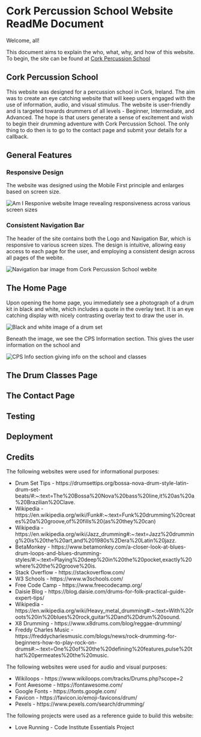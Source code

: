 # Cork Percussion School Website ReadMe Document

Welcome, all!  

This document aims to explain the who, what, why, and how of this website.
To begin, the site can be found at [Cork Percussion School](https://mickyreegs.github.io/CPS)

## Cork Percussion School

This website was designed for a percussion school in Cork, Ireland.  The aim was to create an eye catching website that will keep users engaged with the use of information, audio, and visual stimulus.  The website is user-friendly and is targeted towards drummers of all levels - Beginner, Intermediate, and Advanced.  The hope is that users generate a sense of excitement and wish to begin their drumming adventure with Cork Percussion School.  The only thing to do then is to go to the contact page and submit your details for a callback.

## General Features

### Responsive Design
The website was designed using the Mobile First principle and enlarges based on screen size.

![Am I Responive website Image revealing responsiveness across various screen sizes](image.png)

### Consistent Navigation Bar
The header of the site contains both the Logo and Navigation Bar, which is responsive to various screen sizes.  The design is intuitive, allowing easy access to each page for the user, and employing a consistent design across all pages of the webite.

![Navigation bar image from Cork Percussion School webite](image-1.png)


## The Home Page
Upon opening the home page, you immediately see a photograph of a drum kit in black and white, which includes a quote in the overlay text.  It is an eye catching display with nicely contrasting overlay text to draw the user in. 

![Black and white image of a drum set](image-2.png)

Beneath the image, we see the CPS Information section.  This gives the user information on the school and 

![CPS Info section giving info on the school and classes](image-3.png)

## The Drum Classes Page


## The Contact Page


## Testing


## Deployment


## Credits
The following websites were used for informational purposes:
<ul>
    <li>Drum Set Tips - https://drumsettips.org/bossa-nova-drum-style-latin-drum-set-beats/#:~:text=The%20Bossa%20Nova%20bass%20line,it%20as%20a%20Brazilian%20Clave.</li>
    <li>Wikipedia - https://en.wikipedia.org/wiki/Funk#:~:text=Funk%20drumming%20creates%20a%20groove,of%20fills%20(as%20they%20can)</li>
    <li>Wikipedia - https://en.wikipedia.org/wiki/Jazz_drumming#:~:text=Jazz%20drumming%20is%20the%20art,and%201980s%2Dera%20Latin%20jazz.</li>
    <li>BetaMonkey - https://www.betamonkey.com/a-closer-look-at-blues-drum-loops-and-blues-drumming-styles/#:~:text=Playing%20deep%20in%20the%20pocket,exactly%20where%20the%20groove%20is.</li>
    <li>Stack Overflow - https://stackoverflow.com/</li>
    <li>W3 Schools - https://www.w3schools.com/</li>
    <li>Free Code Camp - https://www.freecodecamp.org/</li>
    <li>Daisie Blog - https://blog.daisie.com/drums-for-folk-practical-guide-expert-tips/</li>
    <li>Wikipedia - https://en.wikipedia.org/wiki/Heavy_metal_drumming#:~:text=With%20roots%20in%20blues%20rock,guitar%2Dand%2Ddrum%20sound.</li>
    <li>X8 Drumming - https://www.x8drums.com/blog/reggae-drumming/</li>
    <li>Freddy Charles Music - https://freddycharlesmusic.com/blogs/news/rock-drumming-for-beginners-how-to-play-rock-on-drums#:~:text=One%20of%20the%20defining%20features,pulse%20that%20permeates%20the%20music.</li>
</ul>

The following websites were used for audio and visual purposes:
<ul>
    <li>Wikiloops - https://www.wikiloops.com/tracks/Drums.php?scope=2</li>
    <li>Font Awesome - https://fontawesome.com/</li>
    <li>Google Fonts - https://fonts.google.com/</li>
    <li>Favicon - https://favicon.io/emoji-favicons/drum/</li>
    <li>Pexels - https://www.pexels.com/search/drumming/</li>
</ul>

The following projects were used as a reference guide to build this website:
<ul>
    <li>Love Running - Code Institute Essentials Project</li>
</ul>
